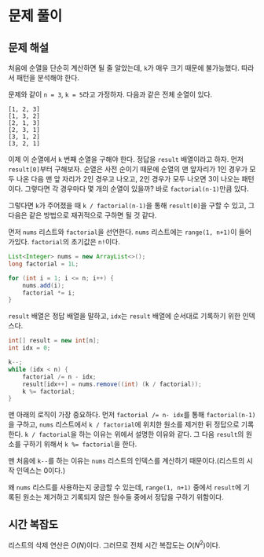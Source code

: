 # 문제 풀이

## 문제 해설

처음에 순열을 단순히 계산하면 될 줄 알았는데, `k`가 매우 크기 때문에 불가능했다. 따라서 패턴을 분석해야 한다.

문제와 같이 `n = 3`, `k = 5`라고 가정하자. 다음과 같은 전체 순열이 있다.

```
[1, 2, 3]
[1, 3, 2]
[2, 1, 3]
[2, 3, 1]
[3, 1, 2]
[3, 2, 1]
```

이제 이 순열에서 `k` 번째 순열을 구해야 한다. 정답을 `result` 배열이라고 하자. 먼저 `result[0]`부터 구해보자. 순열은 사전 순이기 때문에 순열의 맨 앞자리가 1인 경우가 모두 나온 다음 맨 앞 자리가 2인 경우고 나오고, 2인 경우가 모두 나오면 3이 나오는 패턴이다. 그렇다면 각 경우마다 몇 개의 순열이 있을까? 바로 `factorial(n-1)`만큼 있다.

그렇다면 `k`가 주어졌을 때 `k / factorial(n-1)`을 통해 `result[0]`을 구할 수 있고, 그 다음은 같은 방법으로 재귀적으로 구하면 될 것 같다.

먼저 `nums` 리스트와 `factorial`을 선언한다. `nums` 리스트에는 `range(1, n+1)`이 들어가있다. `factorial`의 초기값은 `n!`이다.

```java
List<Integer> nums = new ArrayList<>();
long factorial = 1L;

for (int i = 1; i <= n; i++) {
    nums.add(i);
    factorial *= i;
}
```

`result` 배열은 정답 배열을 말하고, `idx`는 `result` 배열에 순서대로 기록하기 위한 인덱스다.

```java
int[] result = new int[n];
int idx = 0;

k--;
while (idx < n) {
    factorial /= n - idx;
    result[idx++] = nums.remove((int) (k / factorial));
    k %= factorial;
}
```

맨 아래의 로직이 가장 중요하다. 먼저 `factorial /= n- idx`를 통해 `factorial(n-1)`을 구하고, `nums` 리스트에서 `k / factorial`에 위치한 원소를 제거한 뒤 정답으로 기록한다. `k / factorial`을 하는 이유는 위에서 설명한 이유와 같다. 그 다음 `result`의 원소를 구하기 위해서 `k %= factorial`을 한다.

맨 처음에 `k--`를 하는 이유는 `nums` 리스트의 인덱스를 계산하기 때문이다.(리스트의 시작 인덱스는 0이다.)

왜 `nums` 리스트를 사용하는지 궁금할 수 있는데, `range(1, n+1)` 중에서 `result`에 기록된 원소는 제거하고 기록되지 않은 원수들 중에서 정답을 구하기 위함이다.


## 시간 복잡도

리스트의 삭제 연산은 $O(N)$이다. 그러므로 전체 시간 복잡도는 $O(N^2)$이다.